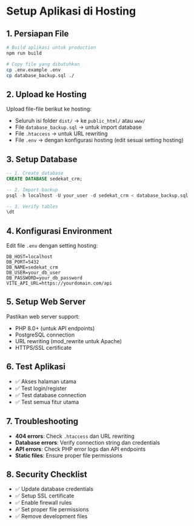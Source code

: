 
# Setup Aplikasi di Hosting

## 1. Persiapan File
```bash
# Build aplikasi untuk production
npm run build

# Copy file yang dibutuhkan
cp .env.example .env
cp database_backup.sql ./
```

## 2. Upload ke Hosting
Upload file-file berikut ke hosting:
- Seluruh isi folder `dist/` → ke `public_html/` atau `www/`
- File `database_backup.sql` → untuk import database
- File `.htaccess` → untuk URL rewriting
- File `.env` → dengan konfigurasi hosting (edit sesuai setting hosting)

## 3. Setup Database
```sql
-- 1. Create database
CREATE DATABASE sedekat_crm;

-- 2. Import backup
psql -h localhost -U your_user -d sedekat_crm < database_backup.sql

-- 3. Verify tables
\dt
```

## 4. Konfigurasi Environment
Edit file `.env` dengan setting hosting:
```
DB_HOST=localhost
DB_PORT=5432
DB_NAME=sedekat_crm
DB_USER=your_db_user
DB_PASSWORD=your_db_password
VITE_API_URL=https://yourdomain.com/api
```

## 5. Setup Web Server
Pastikan web server support:
- PHP 8.0+ (untuk API endpoints)
- PostgreSQL connection
- URL rewriting (mod_rewrite untuk Apache)
- HTTPS/SSL certificate

## 6. Test Aplikasi
- ✅ Akses halaman utama
- ✅ Test login/register
- ✅ Test database connection
- ✅ Test semua fitur utama

## 7. Troubleshooting
- **404 errors**: Check `.htaccess` dan URL rewriting
- **Database errors**: Verify connection string dan credentials
- **API errors**: Check PHP error logs dan API endpoints
- **Static files**: Ensure proper file permissions

## 8. Security Checklist
- ✅ Update database credentials
- ✅ Setup SSL certificate
- ✅ Enable firewall rules
- ✅ Set proper file permissions
- ✅ Remove development files
